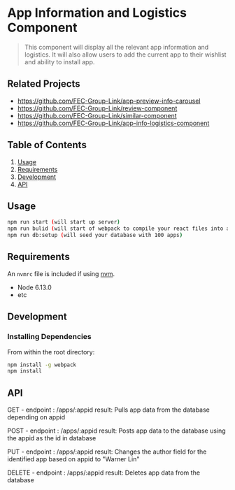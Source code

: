 # App Information and Logistics Component

> This component will display all the relevant app information and logistics. It will also allow users to add the current app to their wishlist and ability to install app.

## Related Projects

  - https://github.com/FEC-Group-Link/app-preview-info-carousel
  - https://github.com/FEC-Group-Link/review-component
  - https://github.com/FEC-Group-Link/similar-component
  - https://github.com/FEC-Group-Link/app-info-logistics-component

## Table of Contents

1. [Usage](#Usage)
1. [Requirements](#requirements)
1. [Development](#development)
1. [API](#API)

## Usage
```sh
npm run start (will start up server)
npm run bulid (will start of webpack to compile your react files into a bundle.js)
npm run db:setup (will seed your database with 100 apps)
```
## Requirements

An `nvmrc` file is included if using [nvm](https://github.com/creationix/nvm).

- Node 6.13.0
- etc

## Development

### Installing Dependencies

From within the root directory:

```sh
npm install -g webpack
npm install
```

## API

GET -
endpoint : /apps/:appid
result: Pulls app data from the database depending on appid

POST -
endpoint : /apps/:appid
result: Posts app data to the database using the appid as the id in database

PUT -
endpoint : /apps/:appid
result: Changes the author field for the identified app based on appid to "Warner Lin"


DELETE -
endpoint : /apps/:appid
result: Deletes app data from the database
